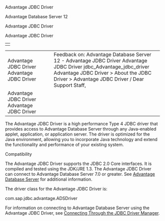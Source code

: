 Advantage JDBC Driver




Advantage Database Server 12  

Advantage JDBC Driver

Advantage JDBC Driver

|  |
| --- |
|  |

|  |  |  |  |  |
| --- | --- | --- | --- | --- |
| Advantage JDBC Driver  Advantage JDBC Driver |  |  | Feedback on: Advantage Database Server 12 - Advantage JDBC Driver Advantage JDBC Driver jdbc\_Advantage\_jdbc\_driver Advantage JDBC Driver > About the JDBC Driver > Advantage JDBC Driver / Dear Support Staff, |  |
| Advantage JDBC Driver  Advantage JDBC Driver |  |  |  |  |

The Advantage JDBC Driver is a high performance Type 4 JDBC driver that provides access to Advantage Database Server through any Java-enabled applet, application, or application server. The driver is optimized for the Java environment, allowing you to incorporate Java technology and extend the functionality and performance of your existing system.

Compatibility

The Advantage JDBC Driver supports the JDBC 2.0 Core interfaces. It is compiled and tested using the JDK/JRE 1.3. The Advantage JDBC Driver can connect to Advantage Database Server 7.0 or greater. See [Advantage Database Server](master_advantage_database_server.htm) for additional information.

The driver class for the Advantage JDBC Driver is:

com.sap.jdbc.advantage.ADSDriver

For information on connecting to Advantage Database Server using the Advantage JDBC Driver, see [Connecting Through the JDBC Driver Manager](jdbc_connecting_through_the_jdbc_driver_manager.htm).